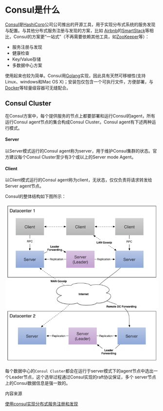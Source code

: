 # Consul是什么

[Consul](https://github.com/hashicorp/consul)是[HashiCorp](https://www.hashicorp.com/)公司公司推出的开源工具，用于实现分布式系统的服务发现与配置。与其他分布式服务注册与发现的方案，比如 [Airbnb](https://www.airbnb.com/)的[SmartStack](http://nerds.airbnb.com%20/smartstack-service-discovery-cloud/)等相比，Consul的方案更“一站式”（不再需要依赖其他工具，如[ZooKeeper](http://tonybai.com/tag/zookeeper)等）：

* 服务注册与发现
* 健康检查
* Key/Value存储
* 多数据中心方案

使用起来也较为简单。Consul用[Golang](http://tonybai.com/tag/go)实现，因此具有天然可移植性\(支持Linux、windows和Mac OS X\)；安装包仅包含一个可执行文件，方便部署，与[Docker](http://tonybai.com/tag/docker)等轻量级容器可无缝配合。

## Consul Cluster

在Consul方案中，每个提供服务的节点上都要部署和运行Consul的agent，所有运行Consul agent节点的集合构成Consul Cluster。Consul agent有下述两种运行模式。

#### Server 

以Server模式运行的Consul agent称为server，用于维护Consul集群的状态。官方建议每个Consul Cluster至少有3个或以上的Server mode Agent。

#### Client

以Client模式运行的Consul agent称为client，无状态，仅仅负责将请求转发给Server agent节点。

Consul的整体结构如下图所示：  


![](../../.gitbook/assets/image%20%2812%29.png)

每个数据中心的`Consul Cluster`都会在运行于server模式下的agent节点中选出一个Leader节点，这个选举过程通过Consul实现的raft协议保证，多个 server节点上的Consul数据信息是强一致的。  




内容来源

[使用consul实现分布式服务注册和发现](https://tonybai.com/2015/07/06/implement-distributed-services-registery-and-discovery-by-consul/)

